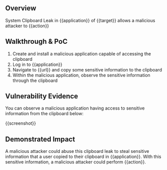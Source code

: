 ## Overview
<!--
Provide a 1-2 sentence description - see http://cveproject.github.io/docs/content/key-details-phrasing.pdf for tips

This format is a good guide:
[VULNTYPE] in [COMPONENT] in [APPLICATION] allows [ATTACKER] to [IMPACT] via [VECTOR]


-->
System Clipboard Leak in {{application}} of {{target}} allows a malicious attacker to {{action}}

## Walkthrough & PoC
<!--
Provide a step-by-step walkthrough on how to access the vulnerable injection point, and how to exploit the vulnerability.
Adding a dot-pointed walkthrough with relevant screenshots will speed triage time and result in faster rewards!

Example:

1. Login to in-scope asset at <www.inscope.com/login>
1. Browse to account page
1. Modify ID token to add single quote
1. View error which states 'SQL Syntax Error'
1. Replace ID value with `1' waitfor delay '00:00:10'; `
-->
1. Create and install a malicious application capable of accessing the clipboard
1. Log in to {{application}}
1. Navigate to {{url}} and copy some sensitive information to the clipboard
1. Within the malicious application, observe the sensitive information through the clipboard


## Vulnerability Evidence
<!--
Your submission MUST include evidence of the vulnerability and not be theoretical in nature.

For a system keyboard leak of sensitive information, please include a video of sensitive information being copied to the clipboard by some application which is then stolen by another malicious application that has access to the clipboard.
-->

You can observe a malicious application having access to sensitive information from the clipboard below:

{{screenshot}}
## Demonstrated Impact
<!--
Attempt to abuse the clipboard shared link leak further by attempting to use the shared link to perform additional actions (such as an account takeover or secret key exposure). If this is possible, provide a full proof-of-concept here.
-->

A malicious attacker could abuse this clipboard leak to steal sensitive information that a user copied to their clipboard in {{application}}. With this sensitive information, a malicious attacker could perform {{action}}.
